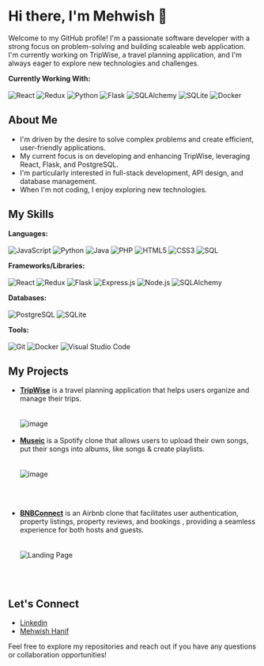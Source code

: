 # Hi there, I'm Mehwish 👋

Welcome to my GitHub profile! I'm a passionate software developer with a strong focus on problem-solving and building scaleable web application. I'm currently working on TripWise, a travel planning application, and I'm always eager to explore new technologies and challenges.

 **Currently Working With:**
 <br>
 <br>
    <img src="https://img.shields.io/badge/React-61DAFB?style=for-the-badge&logo=react&logoColor=black" alt="React"/> <img src="https://img.shields.io/badge/Redux-764ABC?style=for-the-badge&logo=redux&logoColor=white" alt="Redux"/> <img src="https://img.shields.io/badge/Python-3776AB?style=for-the-badge&logo=python&logoColor=yellow" alt="Python"/> <img src="https://img.shields.io/badge/Flask-000000?style=for-the-badge&logo=flask&logoColor=white" alt="Flask"/> <img src="https://img.shields.io/badge/SQLAlchemy-E94B3C?style=for-the-badge&logo=sqlalchemy&logoColor=white" alt="SQLAlchemy"/> <img src="https://img.shields.io/badge/SQLite-07405E?style=for-the-badge&logo=sqlite&logoColor=white" alt="SQLite"/> <img src="https://img.shields.io/badge/Docker-2496ED?style=for-the-badge&logo=docker&logoColor=white" alt="Docker"/>

## About Me

* I'm driven by the desire to solve complex problems and create efficient, user-friendly applications.
* My current focus is on developing and enhancing TripWise, leveraging React, Flask, and PostgreSQL.
* I'm particularly interested in full-stack development, API design, and database management.
* When I'm not coding, I enjoy exploring new technologies.

## My Skills

**Languages:**
<br>
<br>
<img src="https://img.shields.io/badge/JavaScript-F7DF1E?style=for-the-badge&logo=javascript&logoColor=black" alt="JavaScript"/> <img src="https://img.shields.io/badge/Python-3776AB?style=for-the-badge&logo=python&logoColor=yellow" alt="Python"/> <img src="https://img.shields.io/badge/Java-ED8B1F?style=for-the-badge&logo=java&logoColor=white" alt="Java"/> <img src="https://img.shields.io/badge/PHP-777BB4?style=for-the-badge&logo=php&logoColor=white" alt="PHP"/> <img src="https://img.shields.io/badge/HTML5-E34F26?style=for-the-badge&logo=html5&logoColor=white" alt="HTML5"/> <img src="https://img.shields.io/badge/CSS3-1572B6?style=for-the-badge&logo=css3&logoColor=white" alt="CSS3"/> <img src="https://img.shields.io/badge/SQL-FFFFFF?style=for-the-badge&logo=mysql&logoColor=005C84" alt="SQL"/>

**Frameworks/Libraries:**
<br>
<br>
<img src="https://img.shields.io/badge/React-61DAFB?style=for-the-badge&logo=react&logoColor=black" alt="React"/> <img src="https://img.shields.io/badge/Redux-764ABC?style=for-the-badge&logo=redux&logoColor=white" alt="Redux"/> <img src="https://img.shields.io/badge/Flask-000000?style=for-the-badge&logo=flask&logoColor=white" alt="Flask"/> <img src="https://img.shields.io/badge/Express.js-000000?style=for-the-badge&logo=express&logoColor=white" alt="Express.js"/> <img src="https://img.shields.io/badge/Node.js-339933?style=for-the-badge&logo=nodedotjs&logoColor=white" alt="Node.js"/> <img src="https://img.shields.io/badge/SQLAlchemy-E94B3C?style=for-the-badge&logo=sqlalchemy&logoColor=white" alt="SQLAlchemy"/>

**Databases:**
<br>
<br>
<img src="https://img.shields.io/badge/PostgreSQL-336791?style=for-the-badge&logo=postgresql&logoColor=white" alt="PostgreSQL"/> <img src="https://img.shields.io/badge/SQLite-07405E?style=for-the-badge&logo=sqlite&logoColor=white" alt="SQLite"/>

**Tools:**
<br>
<br>
<img src="https://img.shields.io/badge/Git-F05032?style=for-the-badge&logo=git&logoColor=white" alt="Git"/> <img src="https://img.shields.io/badge/Docker-2496ED?style=for-the-badge&logo=docker&logoColor=white" alt="Docker"/> <img src="https://img.shields.io/badge/Visual%20Studio%20Code-0078D4?style=for-the-badge&logo=visual%20studio%20code&logoColor=white" alt="Visual Studio Code"/>


## My Projects

* [**TripWise**](https://github.com/MehwishHanif/TripWise) is a travel planning application that helps users organize and manage their trips.
<br><br><br>
![image](https://github.com/user-attachments/assets/b515a60e-d7e0-4b7a-b5e3-cd2bd2a424bf)
<br><br>
* [**Museic**](https://github.com/miaohua897/Mod6_project) is a Spotify clone that allows users to upload their own songs, put their songs into albums, like songs & create playlists.
<br><br><br>![image](https://github.com/user-attachments/assets/7aafd577-3ba6-4e53-9ee4-0cf3d78e8c3f)

<br><br>


* [**BNBConnect**](https://github.com/MehwishHanif/BNB_Connect)  is an Airbnb clone that facilitates user authentication, property listings, property reviews, and bookings , providing a seamless experience for both hosts and guests. 
<br><br><br>![Landing Page](https://github.com/user-attachments/assets/283dbd5c-f8fd-47ba-adb3-6f32abae0371)

<br><br>


## Let's Connect

* [Linkedin](https://www.linkedin.com/in/mehwish-hanif-01b3686a/)
* [Mehwish Hanif](https://mehwishhanif.github.io/)

Feel free to explore my repositories and reach out if you have any questions or collaboration opportunities!
